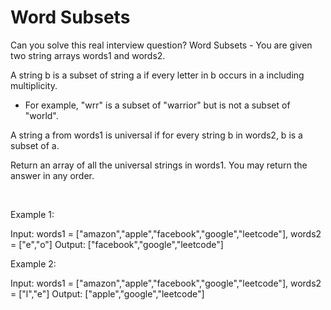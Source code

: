 # Word Subsets

Can you solve this real interview question? Word Subsets - You are given two string arrays words1 and words2.

A string b is a subset of string a if every letter in b occurs in a including multiplicity.

 * For example, "wrr" is a subset of "warrior" but is not a subset of "world".

A string a from words1 is universal if for every string b in words2, b is a subset of a.

Return an array of all the universal strings in words1. You may return the answer in any order.

 

Example 1:


Input: words1 = ["amazon","apple","facebook","google","leetcode"], words2 = ["e","o"]
Output: ["facebook","google","leetcode"]


Example 2:


Input: words1 = ["amazon","apple","facebook","google","leetcode"], words2 = ["l","e"]
Output: ["apple","google","leetcode"]
